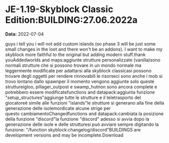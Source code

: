 # JE-1.19-Skyblock Classic Edition:BUILDING:27.06.2022a

**Data:** 2022-07-04

guys i tell you i will not add custom islands (so phase 3 will be just some small changes in the loot and there won't be an addons). I want to make my skyblock more faithful to the original but adding modern stuff.thank youAddedworlds and maps:aggiunte strutture personalizzate (vanilla)sono normali strutture che si possono trovare in un mondo normale ma leggermente modificate per adattarsi alla skyblock classicasi possono trovare degli oggetti per rendere rinnovabili le risorseci sono anche i mob si trovo lontano dallo spawnper il momento vengono aggiunte solo queste struttureigloo, pillager_outpost e swamp_hutnon sono ancora complete e potrebbero essere modificatefunctions and datapack:aggiunta funzione "setup_structures"aggiunge tutte le strutture e il teletrasporto del giocatoreè simile alle funzioni "islands"le strutture si generano alla fine della generazione delle isolemordicate alcune strige per questo cambiamentoChangedfunctions and datapack:cambiata la posizione della funzione "discord"la funzione "discord" adesso si avvia dopo la generazione delle isole e delle strutturesi può avviare sempre digitando la funzione: "/function skyblock:changelog/discord"BUILDINGS are development versions and may be incomplete.Download
